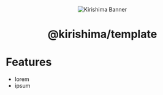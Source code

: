 <div align="center">

![Kirishima Banner](https://cdn.discordapp.com/attachments/891939988088975372/931079377771450388/kirishima-ship-banner.png)

# @kirishima/template

</div>

# Features
- lorem
- ipsum